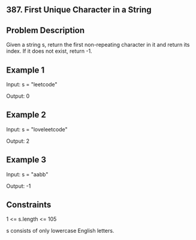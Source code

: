 ## 387. First Unique Character in a String
## Problem Description

Given a string s, return the first non-repeating character in it and return its index. If it does not exist, return -1.

## Example 1

Input: s = "leetcode"

Output: 0

## Example 2

Input: s = "loveleetcode"

Output: 2

## Example 3

Input: s = "aabb"

Output: -1

## Constraints

1 <= s.length <= 105

s consists of only lowercase English letters.